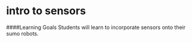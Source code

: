 # intro to sensors

####Learning Goals
Students will learn to incorporate sensors onto their sumo robots. 

